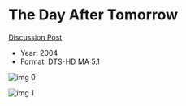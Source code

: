 # The Day After Tomorrow

[Discussion Post](https://www.avsforum.com/threads/bass-eq-for-filtered-movies.2995212/post-57564036)

* Year: 2004
* Format: DTS-HD MA 5.1

![img 0](https://i.imgur.com/lZcUCe5.jpg)

![img 1](https://i.imgur.com/33m8zGN.jpg)

